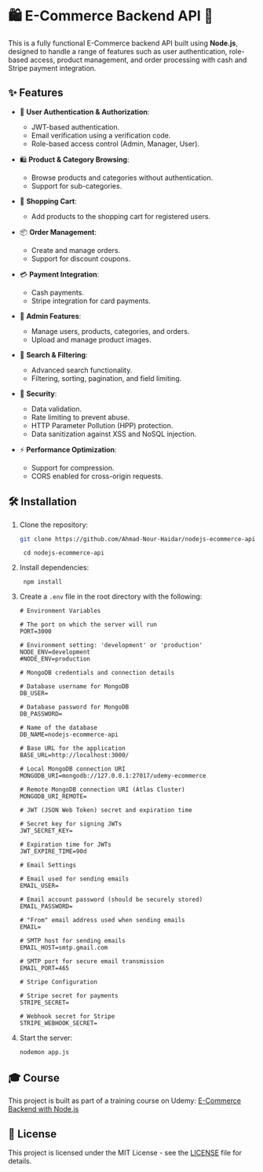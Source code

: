 # 🛍️ E-Commerce Backend API 🚀

This is a fully functional E-Commerce backend API built using **Node.js**, designed to handle a range of features such
as user authentication, role-based access, product management, and order processing with cash and Stripe payment
integration.

## ✨ Features

- 🔐 **User Authentication & Authorization**:
    - JWT-based authentication.
    - Email verification using a verification code.
    - Role-based access control (Admin, Manager, User).

- 🛍️ **Product & Category Browsing**:
    - Browse products and categories without authentication.
    - Support for sub-categories.

- 🛒 **Shopping Cart**:
    - Add products to the shopping cart for registered users.

- 📦 **Order Management**:
    - Create and manage orders.
    - Support for discount coupons.

- 💳 **Payment Integration**:
    - Cash payments.
    - Stripe integration for card payments.

- 👑 **Admin Features**:
    - Manage users, products, categories, and orders.
    - Upload and manage product images.

- 🔎 **Search & Filtering**:
    - Advanced search functionality.
    - Filtering, sorting, pagination, and field limiting.

- 🔐 **Security**:
    - Data validation.
    - Rate limiting to prevent abuse.
    - HTTP Parameter Pollution (HPP) protection.
    - Data sanitization against XSS and NoSQL injection.

- ⚡ **Performance Optimization**:
    - Support for compression.
    - CORS enabled for cross-origin requests.

## 🛠️ Installation

1. Clone the repository:
    ```bash
    git clone https://github.com/Ahmad-Nour-Haidar/nodejs-ecommerce-api.git
   ```
   ```
    cd nodejs-ecommerce-api
   ```

2. Install dependencies:
   ```
    npm install
   ```
3. Create a `.env` file in the root directory with the following:
   ```dotenv
   # Environment Variables
   
   # The port on which the server will run
   PORT=3000

   # Environment setting: 'development' or 'production'
   NODE_ENV=development
   #NODE_ENV=production

   # MongoDB credentials and connection details

   # Database username for MongoDB
   DB_USER=

   # Database password for MongoDB
   DB_PASSWORD=

   # Name of the database
   DB_NAME=nodejs-ecommerce-api

   # Base URL for the application
   BASE_URL=http://localhost:3000/

   # Local MongoDB connection URI
   MONGODB_URI=mongodb://127.0.0.1:27017/udemy-ecommerce

   # Remote MongoDB connection URI (Atlas Cluster)
   MONGODB_URI_REMOTE=

   # JWT (JSON Web Token) secret and expiration time

   # Secret key for signing JWTs
   JWT_SECRET_KEY=

   # Expiration time for JWTs
   JWT_EXPIRE_TIME=90d

   # Email Settings

   # Email used for sending emails
   EMAIL_USER=

   # Email account password (should be securely stored)
   EMAIL_PASSWORD=

   # "From" email address used when sending emails
   EMAIL=

   # SMTP host for sending emails
   EMAIL_HOST=smtp.gmail.com

   # SMTP port for secure email transmission
   EMAIL_PORT=465

   # Stripe Configuration

   # Stripe secret for payments
   STRIPE_SECRET=

   # Webhook secret for Stripe
   STRIPE_WEBHOOK_SECRET=
   ```

4. Start the server:
   ```bash
   nodemon app.js
   ```

## 🎓 Course

This project is built as part of a training course on
Udemy: [E-Commerce Backend with Node.js](https://www.udemy.com/course/nodejs-build-a-full-e-commerce-restful-apis)

## 📄 License

This project is licensed under the MIT License - see the [LICENSE](LICENSE) file for details.
